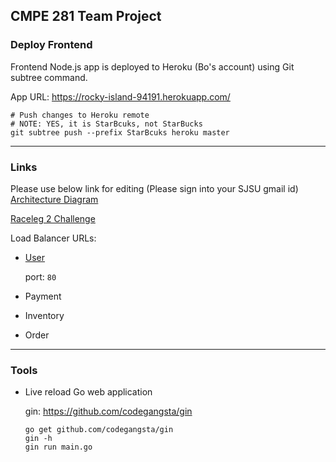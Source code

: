 ## CMPE 281 Team Project

### Deploy Frontend

Frontend Node.js app is deployed to Heroku (Bo's account) using Git subtree command.

App URL: https://rocky-island-94191.herokuapp.com/


```shell
# Push changes to Heroku remote
# NOTE: YES, it is StarBcuks, not StarBucks
git subtree push --prefix StarBcuks heroku master

```

---
### Links

Please use below link for editing (Please sign into your SJSU gmail id)
[Architecture Diagram](https://docs.google.com/drawings/d/1IqZc8vxy2CkHh_zAqYUndz0EAhEl5wDZS-HAGB9p8Pg/edit?usp=sharing)


[Raceleg 2 Challenge](https://docs.google.com/document/d/172zN_JmlNBy1MiGxuYDfQZS04yMvDICOmocGRcR0Vzw/edit?usp=sharing)


Load Balancer URLs:
- [User](http://cmpe281-team-project-user-api-995132055.us-west-1.elb.amazonaws.com/)

    port: `80`

- Payment


- Inventory


- Order

---

### Tools

- Live reload Go web application

    gin: https://github.com/codegangsta/gin
    ```
    go get github.com/codegangsta/gin
    gin -h
    gin run main.go
    ```
